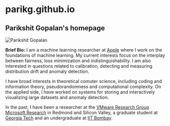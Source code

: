 # parikg.github.io
## Parikshit Gopalan's homepage

![Parikshit Gopalan](/parikg.github.io/Parik-photo-lowres.jpg)

**Brief Bio:** I am a machine learning researcher at [Apple](https://machinelearning.apple.com/) where I work on the foundations of machine learning. My current interests focus on the interplay between fairness, loss minimization and indistinguishability. I am also interested in questions related to calibration, detecting and measuring distribution drift and anomaly detection. 

I have broad interests in theoretical comuter science, including coding and information theory, pseudorandomness and computational complexity. On the applied side, I have worked on systems for storing and interactively visualizing large datasets and anomaly detection. 

In the past, I have been a researcher at the [VMware Research Group](https://research.vmware.com/) [Microsoft Research](https://www.microsoft.com/en-us/research/) in Redmond and Silicon Valley, a graduate student at [Georgia Tech](https://aco.gatech.edu/) and an undergraduate at [IIT Bombay](https://www.cse.iitb.ac.in/). 


